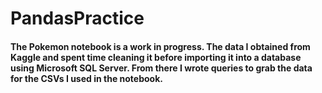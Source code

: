 # PandasPractice
#### The Pokemon notebook is a work in progress. The data I obtained from Kaggle and spent time cleaning it before importing it into a database using Microsoft SQL Server. From there I wrote queries to grab the data for the CSVs I used in the notebook.
